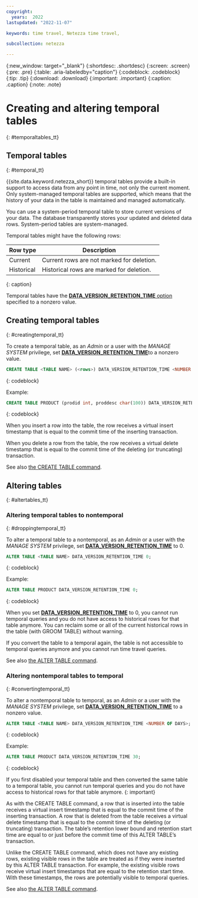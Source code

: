 ```yaml
---
copyright:
  years:  2022
lastupdated: "2022-11-07"

keywords: time travel, Netezza time travel,

subcollection: netezza

---
```


{:new_window: target="_blank"}
{:shortdesc: .shortdesc}
{:screen: .screen}
{:pre: .pre}
{:table: .aria-labeledby="caption"}
{:codeblock: .codeblock}
{:tip: .tip}
{:download: .download}
{:important: .important}
{:caption: .caption}
{:note: .note}

# Creating and altering temporal tables
{: #temporaltables_tt}

## Temporal tables
{: #temporal_tt}

{{site.data.keyword.netezza_short}} temporal tables provide a built-in support to access data from any point in time, not only the current moment. Only system-managed temporal tables are supported, which means that the history of your data in the table is maintained and managed automatically.

You can use a system-period temporal table to store current versions of your data. The database transparently stores your updated and deleted data rows. System-period tables are system-managed.

Temporal tables might have the following rows:

| Row type     | Description |
| -----------  | ----------- |
| Current      | Current rows are not marked for deletion.  |
| Historical   | Historical rows are marked for deletion.   |
{: caption}

Temporal tables have the [**DATA_VERSION_RETENTION_TIME** option](/docs/netezza?topic=netezza-dataretentioninterval_tt#dataretentionintervaldef_tt) specified to a nonzero value.

## Creating temporal tables
{: #creatingtemporal_tt}

To create a temporal table, as an *Admin* or a user with the *MANAGE SYSTEM* privilege, set [**DATA_VERSION_RETENTION_TIME**](/docs/netezza?topic=netezza-dataretentioninterval_tt#dataretentionintervaldef_tt)to a nonzero value.

```sql
CREATE TABLE <TABLE NAME> (<rows>) DATA_VERSION_RETENTION_TIME <NUMBER OF DAYS>;
```
{: codeblock}

Example:

```sql
CREATE TABLE PRODUCT (prodid int, proddesc char(100)) DATA_VERSION_RETENTION_TIME 30;
```
{: codeblock}

When you insert a row into the table, the row receives a virtual insert timestamp that is equal to the commit time of the inserting transaction.

When you delete a row from the table, the row receives a virtual delete timestamp that is equal to the commit time of the deleting (or truncating) transaction.

See also [the CREATE TABLE command](https://www.ibm.com/docs/en/netezza?topic=npsscr-create-table-2).

## Altering tables
{: #altertables_tt}

### Altering temporal tables to nontemporal
{: #droppingtemporal_tt}

To alter a temporal table to a nontemporal, as an *Admin* or a user with the *MANAGE SYSTEM* privilege, set [**DATA_VERSION_RETENTION_TIME**](/docs/netezza?topic=netezza-dataretentioninterval_tt#dataretentionintervaldef_tt) to 0.

```sql
ALTER TABLE <TABLE NAME> DATA_VERSION_RETENTION_TIME 0;
```
{: codeblock}

Example:

```sql
ALTER TABLE PRODUCT DATA_VERSION_RETENTION_TIME 0;
```
{: codeblock}

When you set [**DATA_VERSION_RETENTION_TIME**](/docs/netezza?topic=netezza-dataretentioninterval_tt#dataretentionintervaldef_tt) to 0, you cannot run temporal queries and you do not have access to historical rows for that table anymore.
You can reclaim some or all of the current historical rows in the table (with GROOM TABLE) without warning.

If you convert the table to a temporal again, the table is not accessible to temporal queries anymore and you cannot run time travel queries.

See also [the ALTER TABLE command](https://www.ibm.com/docs/en/netezza?topic=npsscr-alter-table-2).

### Altering nontemporal tables to temporal
{: #convertingtemporal_tt}

To alter a nontemporal table to temporal, as an *Admin* or a user with the *MANAGE SYSTEM* privilege, set [**DATA_VERSION_RETENTION_TIME**](/docs/netezza?topic=netezza-dataretentioninterval_tt#dataretentionintervaldef_tt) to a nonzero value.

```sql
ALTER TABLE <TABLE NAME> DATA_VERSION_RETENTION_TIME <NUMBER OF DAYS>;
```
{: codeblock}

Example:

```sql
ALTER TABLE PRODUCT DATA_VERSION_RETENTION_TIME 30;
```
{: codeblock}

If you first disabled your temporal table and then converted the same table to a temporal table, you cannot run temporal queries and you do not have access to historical rows for that table anymore.
{: important}

As with the CREATE TABLE command, a row that is inserted into the table receives a virtual insert timestamp that is equal to the commit time of the inserting transaction. A row that is deleted from the table receives a virtual delete timestamp that is equal to the commit time of the deleting (or truncating) transaction. The table’s retention lower bound and retention start time are equal to or just before the commit time of this ALTER TABLE’s transaction.

Unlike the CREATE TABLE command, which does not have any existing rows, existing visible rows in the table are treated as if they were inserted by this ALTER TABLE transaction. For example, the existing visible rows receive virtual insert timestamps that are equal to the retention start time.
With these timestamps, the rows are potentially visible to temporal queries.

See also [the ALTER TABLE command](https://www.ibm.com/docs/en/netezza?topic=npsscr-alter-table-2).
